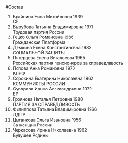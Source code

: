 #Состав
1. Брайнина Нина Михайловна 1939   
    СР
2. Вырубова Татьяна Владимировна 1971   
    Трудовая партия России
3. Гецко Ольга Романовна 1966   
    Гражданская Платформа
4. Дёмкина Елена Константиновна 1983   
    СОЦИАЛЬНОЙ ЗАЩИТЫ
5. Питерцева Елена Витальевна 1965   
    Российская партия пенсионеров за справедливость
6. Попова Анна Романовна 1970   
    КПРФ
7. Сорокина Екатерина Николаевна 1962   
    КОММУНИСТЫ РОССИИ
8. Суворова Ирина Александровна 1979   
    ЕР
9. Гроянова Наталья Петровна 1980   
    ПАРТИЯ ЗА СПРАВЕДЛИВОСТЬ
10. Филиппова Татьяна Владимировна 1966   
    ЛДПР
11. Цыганкова Ольга Ивановна 1956   
    За женщин России
12. Черкасова Ирина Николаевна 1962   
    Будущее Родины
